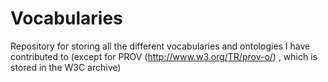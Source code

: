 # Vocabularies
Repository for storing all the different vocabularies and ontologies I have contributed to (except for PROV (http://www.w3.org/TR/prov-o/) , which is stored in the W3C archive)
